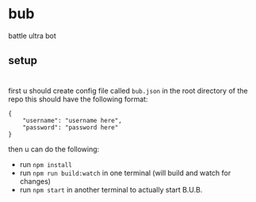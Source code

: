 # bub
battle ultra bot

## setup
#
first u should create config file called `bub.json` in the root directory of the repo
this should have the following format:
```
{
    "username": "username here",
    "password": "password here"
}
```
then u can do the following:
* run `npm install`
* run `npm run build:watch` in one terminal (will build and watch for changes)
* run `npm start` in another terminal to actually start B.U.B.